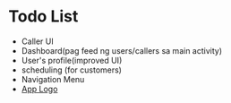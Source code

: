 # Todo List
- Caller UI
- Dashboard(pag feed ng users/callers sa main activity)
- User's profile(improved UI)
- scheduling (for customers)
- Navigation Menu
- <ins> App Logo </ins>
